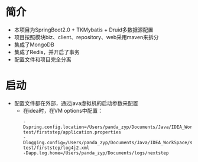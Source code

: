 # 简介
* 本项目为SpringBoot2.0 + TKMybatis + Druid多数据源配置
* 项目按照模块biz、client、repository、web采用maven来拆分
* 集成了MongoDB
* 集成了Redis，并开启了事务
* 配置文件和项目完全分离

# 启动
* 配置文件都在外部，通过java虚拟机的启动参数来配置
    * 在idea时，在VM options中配置：
        ````
        -Dspring.config.location=/Users/panda_zyp/Documents/Java/IDEA_WorkSpace/svn_21/config-test/firststep/application.properties
        -Dlogging.config=/Users/panda_zyp/Documents/Java/IDEA_WorkSpace/svn_21/config-test/firststep/log4j2.xml
        -Dapp.log.home=/Users/panda_zyp/Documents/logs/nextstep
     
    
  
   


